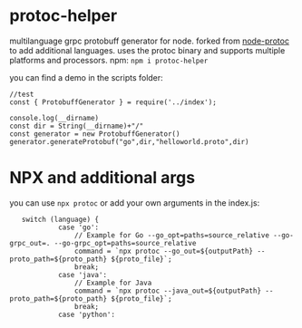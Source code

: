 # protoc-helper
multilanguage  grpc protobuff generator for node. forked from [node-protoc](https://github.com/YePpHa/node-protoc) to add additional languages.
uses the protoc binary and supports multiple platforms and processors.
npm: `npm i protoc-helper`

you can find  a demo in the scripts folder:

```
//test
const { ProtobuffGenerator } = require('../index');

console.log(__dirname)
const dir = String(__dirname)+"/"
const generator = new ProtobuffGenerator()
generator.generateProtobuf("go",dir,"helloworld.proto",dir)
```
# NPX and additional args

you can use `npx protoc` or add your own arguments in the index.js:
```
   switch (language) {
            case 'go':
                // Example for Go --go_opt=paths=source_relative --go-grpc_out=. --go-grpc_opt=paths=source_relative
                command = `npx protoc --go_out=${outputPath} --proto_path=${proto_path} ${proto_file}`;
                break;
            case 'java':
                // Example for Java
                command = `npx protoc --java_out=${outputPath} --proto_path=${proto_path} ${proto_file}`;
                break;
            case 'python':
```
